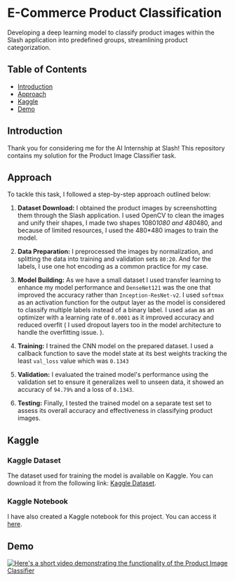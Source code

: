 # E-Commerce Product Classification

Developing a deep learning model to classify product images within the Slash application into predefined groups, streamlining product categorization.

## Table of Contents

- [Introduction](#introduction)
- [Approach](#approach) 
- [Kaggle](#kaggle)
- [Demo](#demo)

## Introduction

Thank you for considering me for the AI Internship at Slash! This repository contains my solution for the Product Image Classifier task.

## Approach

To tackle this task, I followed a step-by-step approach outlined below:

1. **Dataset Download:** I obtained the product images by screenshotting them through the Slash application. I used OpenCV to clean the images and unify their shapes, I made two shapes 1080*1080 and 480*480, and because of limited resources, I used the 480*480 images to train the model. 

2. **Data Preparation:** I preprocessed the images by normalization, and splitting the data into training and validation sets `80:20`. And for the labels, I use one hot encoding as a common practice for my case.

3. **Model Building:** As we have a small dataset I used transfer learning to enhance my model performance and `DenseNet121` was the one that improved the accuracy rather than `Inception-ResNet-v2`. I used `softmax` as an activation function for the output layer as the model is considered to classify multiple labels instead of a binary label. I used `adam` as an optimizer with a learning rate of `0.0001` as it improved accuracy and reduced overfit ( I used dropout layers too in the model architecture to handle the overfitting issue. ).

4. **Training:** I trained the CNN model on the prepared dataset. I used a callback function to save the model state at its best weights tracking the least `val_loss` value which was `0.1343`

5. **Validation:** I evaluated the trained model's performance using the validation set to ensure it generalizes well to unseen data, it showed an accuracy of `94.79%` and a loss of `0.1343`.

7. **Testing:** Finally, I tested the trained model on a separate test set to assess its overall accuracy and effectiveness in classifying product images.

## Kaggle

### Kaggle Dataset

The dataset used for training the model is available on Kaggle. You can download it from the following link: [Kaggle Dataset](https://www.kaggle.com/datasets/ahmedmaherelsaeidy/slash-dataset).

### Kaggle Notebook

I have also created a Kaggle notebook for this project. You can access it [here](https://www.kaggle.com/code/ahmedmaherelsaeidy/slash-products-classification).

## Demo

[![Here's a short video demonstrating the functionality of the Product Image Classifier](https://img.youtube.com/vi/VIDEO_ID/maxresdefault.jpg)](https://www.youtube.com/watch?v=M5c6Qx5DGvo)


